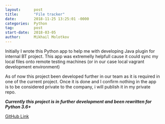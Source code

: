 ```yaml
---
layout:      post
title:       "File tracker"
date:        2018-11-25 13:25:01 -0000
categories:  Python
tag:         post
start-date:  2018-03-05
author:      Mikhail Molotkov
---
```

Initially I wrote this Python app to help me with developing Java plugin for internal BT project. 
This app was extremelly helpfull cause it could sync my local files onto remote testing machines (or in our case local vagrant development environment)

As of now this project been developed further in our team as it is required in one of the current project. Once it is done and I confirm nothing in the app is to be considered private to the company,
i will publish it in my private repo.


**_Currently this project is in further development and been rewritten for Python 3.6+_**


[GitHub Link][link-to]

[link-to]: https://github.com/MikhailMS/file-tracker

